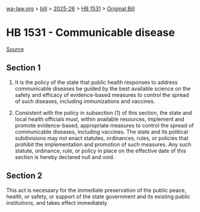 [wa-law.org](/) > [bill](/bill/) > [2025-26](/bill/2025-26/) > [HB 1531](/bill/2025-26/hb/1531/) > [Original Bill](/bill/2025-26/hb/1531/1/)

# HB 1531 - Communicable disease

[Source](http://lawfilesext.leg.wa.gov/biennium/2025-26/Pdf/Bills/House%20Bills/1531.pdf)

## Section 1
1. It is the policy of the state that public health responses to address communicable diseases be guided by the best available science on the safety and efficacy of evidence-based measures to control the spread of such diseases, including immunizations and vaccines.

2. Consistent with the policy in subsection (1) of this section, the state and local health officials must, within available resources, implement and promote evidence-based, appropriate measures to control the spread of communicable diseases, including vaccines. The state and its political subdivisions may not enact statutes, ordinances, rules, or policies that prohibit the implementation and promotion of such measures. Any such statute, ordinance, rule, or policy in place on the effective date of this section is hereby declared null and void.

## Section 2
This act is necessary for the immediate preservation of the public peace, health, or safety, or support of the state government and its existing public institutions, and takes effect immediately.
